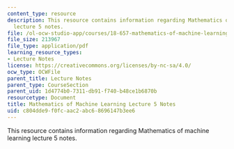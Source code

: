 ```yaml
---
content_type: resource
description: This resource contains information regarding Mathematics of machine learning
  lecture 5 notes.
file: /ol-ocw-studio-app/courses/18-657-mathematics-of-machine-learning-fall-2015/c804dde9f0fcaac2abc68696147b3ee6_MIT18_657F15_L5.pdf
file_size: 213967
file_type: application/pdf
learning_resource_types:
- Lecture Notes
license: https://creativecommons.org/licenses/by-nc-sa/4.0/
ocw_type: OCWFile
parent_title: Lecture Notes
parent_type: CourseSection
parent_uid: 1d4774b0-7311-db91-f740-b48ce1b6870b
resourcetype: Document
title: Mathematics of Machine Learning Lecture 5 Notes
uid: c804dde9-f0fc-aac2-abc6-8696147b3ee6
---
```

This resource contains information regarding Mathematics of machine learning lecture 5 notes.